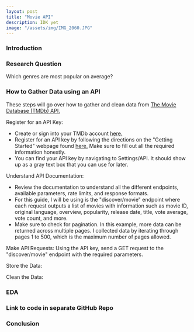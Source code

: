 ```yaml
---
layout: post
title: "Movie API"
description: IDK yet
image: "/assets/img/IMG_2060.JPG"
--- 
```


### Introduction

### Research Question
Which genres are most popular on average?

### How to Gather Data using an API
These steps will go over how to gather and clean data from [The Movie Database (TMDb) API.](https://developer.themoviedb.org/docs/getting-started)

Register for an API Key:
- Create or sign into your TMDb account [here.](https://www.themoviedb.org/signup)
- Register for an API key by following the directions on the "Getting Started" webpage found [here.](https://developer.themoviedb.org/docs/getting-started) Make sure to fill out all the required information honestly.
- You can find your API key by navigating to Settings/API. It should show up as a gray text box that you can use for later.

Understand API Documentation:
- Review the documentation to understand all the different endpoints, available parameters, rate limits, and response formats.
- For this guide, I will be using is the "discover/movie" endpoint where each request outputs a list of movies with information such as movie ID, original language, overview, popularity, release date, title, vote average, vote count, and more.
- Make sure to check for pagination. In this example, more data can be returned across multiple pages. I collected data by iterating through pages 1 to 500, which is the maximum number of pages allowed.

Make API Requests:
Using the API key, send a GET request to the "discover/movie" endpoint with the required parameters.

Store the Data:

Clean the Data:


### EDA

### Link to code in separate GitHub Repo

### Conclusion